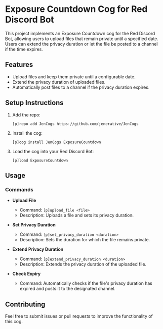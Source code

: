 # Exposure Countdown Cog for Red Discord Bot

This project implements an Exposure Countdown cog for the Red Discord Bot, allowing users to upload files that remain private until a specified date. Users can extend the privacy duration or let the file be posted to a channel if the time expires.

## Features

- Upload files and keep them private until a configurable date.
- Extend the privacy duration of uploaded files.
- Automatically post files to a channel if the privacy duration expires.

## Setup Instructions

1. Add the repo:
   ```
   [p]repo add JenCogs https://github.com/jenerative/JenCogs
   ```

2. Install the cog:
   ```
   [p]cog install JenCogs ExposureCountdown
   ```

3. Load the cog into your Red Discord Bot:
   ```
   [p]load ExposureCountdown
   ```

## Usage

### Commands

- **Upload File**
  - Command: `[p]upload_file <file>`
  - Description: Uploads a file and sets its privacy duration.

- **Set Privacy Duration**
  - Command: `[p]set_privacy_duration <duration>`
  - Description: Sets the duration for which the file remains private.

- **Extend Privacy Duration**
  - Command: `[p]extend_privacy_duration <duration>`
  - Description: Extends the privacy duration of the uploaded file.

- **Check Expiry**
  - Command: Automatically checks if the file's privacy duration has expired and posts it to the designated channel.

## Contributing

Feel free to submit issues or pull requests to improve the functionality of this cog.